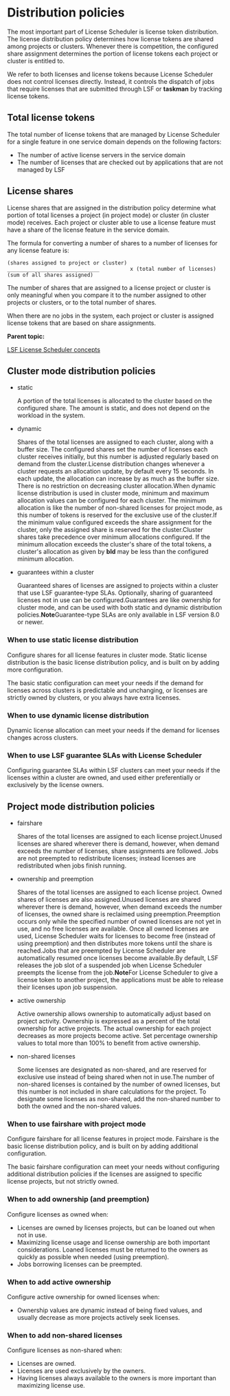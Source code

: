 # Distribution policies

The most important part of License Scheduler is license token distribution. The license distribution policy determines how license tokens are shared among projects or clusters. Whenever there is competition, the configured share assignment determines the portion of license tokens each project or cluster is entitled to.

We refer to both licenses and license tokens because License Scheduler does not control licenses directly. Instead, it controls the dispatch of jobs that require licenses that are submitted through LSF or **taskman** by tracking license tokens.

## Total license tokens

The total number of license tokens that are managed by License Scheduler for a single feature in one service domain depends on the following factors:

- The number of active license servers in the service domain
- The number of licenses that are checked out by applications that are not managed by LSF

## License shares

License shares that are assigned in the distribution policy determine what portion of total licenses a project (in project mode) or cluster (in cluster mode) receives. Each project or cluster able to use a license feature must have a share of the license feature in the service domain.

The formula for converting a number of shares to a number of licenses for any license feature is:

```
(shares assigned to project or cluster)
______________________________          x (total number of licenses) 
(sum of all shares assigned)
```

The number of shares that are assigned to a license project or cluster is only meaningful when you compare it to the number assigned to other projects or clusters, or to the total number of shares.

When there are no jobs in the system, each project or cluster is assigned license tokens that are based on share assignments.

**Parent topic:**

[LSF License Scheduler concepts](https://www.ibm.com/support/knowledgecenter/SSWRJV_10.1.0/license_scheduler/chap_concepts_ls.html?view=kc)

## Cluster mode distribution policies

- static

  A portion of the total licenses is allocated to the cluster based on the configured share. The amount is static, and does not depend on the workload in the system.

- dynamic

  Shares of the total licenses are assigned to each cluster, along with a buffer size. The configured shares set the number of licenses each cluster receives initially, but this number is adjusted regularly based on demand from the cluster.License distribution changes whenever a cluster requests an allocation update, by default every 15 seconds. In each update, the allocation can increase by as much as the buffer size. There is no restriction on decreasing cluster allocation.When dynamic license distribution is used in cluster mode, minimum and maximum allocation values can be configured for each cluster. The minimum allocation is like the number of non-shared licenses for project mode, as this number of tokens is reserved for the exclusive use of the cluster.If the minimum value configured exceeds the share assignment for the cluster, only the assigned share is reserved for the cluster.Cluster shares take precedence over minimum allocations configured. If the minimum allocation exceeds the cluster's share of the total tokens, a cluster's allocation as given by **bld** may be less than the configured minimum allocation.

- guarantees within a cluster

  Guaranteed shares of licenses are assigned to projects within a cluster that use LSF guarantee-type SLAs. Optionally, sharing of guaranteed licenses not in use can be configured.Guarantees are like ownership for cluster mode, and can be used with both static and dynamic distribution policies.**Note**Guarantee-type SLAs are only available in LSF version 8.0 or newer.

### When to use static license distribution

Configure shares for all license features in cluster mode. Static license distribution is the basic license distribution policy, and is built on by adding more configuration.

The basic static configuration can meet your needs if the demand for licenses across clusters is predictable and unchanging, or licenses are strictly owned by clusters, or you always have extra licenses.

### When to use dynamic license distribution

Dynamic license allocation can meet your needs if the demand for licenses changes across clusters.

### When to use LSF guarantee SLAs with License Scheduler

Configuring guarantee SLAs within LSF clusters can meet your needs if the licenses within a cluster are owned, and used either preferentially or exclusively by the license owners.

## Project mode distribution policies

- fairshare

  Shares of the total licenses are assigned to each license project.Unused licenses are shared wherever there is demand, however, when demand exceeds the number of licenses, share assignments are followed. Jobs are not preempted to redistribute licenses; instead licenses are redistributed when jobs finish running.

- ownership and preemption

  Shares of the total licenses are assigned to each license project. Owned shares of licenses are also assigned.Unused licenses are shared wherever there is demand, however, when demand exceeds the number of licenses, the owned share is reclaimed using preemption.Preemption occurs only while the specified number of owned licenses are not yet in use, and no free licenses are available. Once all owned licenses are used, License Scheduler waits for licenses to become free (instead of using preemption) and then distributes more tokens until the share is reached.Jobs that are preempted by License Scheduler are automatically resumed once licenses become available.By default, LSF releases the job slot of a suspended job when License Scheduler preempts the license from the job.**Note**For License Scheduler to give a license token to another project, the applications must be able to release their licenses upon job suspension.

- active ownership

  Active ownership allows ownership to automatically adjust based on project activity. Ownership is expressed as a percent of the total ownership for active projects. The actual ownership for each project decreases as more projects become active. Set percentage ownership values to total more than 100% to benefit from active ownership.

- non-shared licenses

  Some licenses are designated as non-shared, and are reserved for exclusive use instead of being shared when not in use.The number of non-shared licenses is contained by the number of owned licenses, but this number is not included in share calculations for the project. To designate some licenses as non-shared, add the non-shared number to both the owned and the non-shared values.

### When to use fairshare with project mode

Configure fairshare for all license features in project mode. Fairshare is the basic license distribution policy, and is built on by adding additional configuration.

The basic fairshare configuration can meet your needs without configuring additional distribution policies if the licenses are assigned to specific license projects, but not strictly owned.

### When to add ownership (and preemption)

Configure licenses as owned when:

- Licenses are owned by licenses projects, but can be loaned out when not in use.
- Maximizing license usage and license ownership are both important considerations. Loaned licenses must be returned to the owners as quickly as possible when needed (using preemption).
- Jobs borrowing licenses can be preempted.

### When to add active ownership

Configure active ownership for owned licenses when:

- Ownership values are dynamic instead of being fixed values, and usually decrease as more projects actively seek licenses.

### When to add non-shared licenses

Configure licenses as non-shared when:

- Licenses are owned.
- Licenses are used exclusively by the owners.
- Having licenses always available to the owners is more important than maximizing license use.